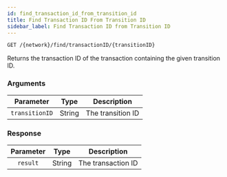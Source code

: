 ```yaml
---
id: find_transaction_id_from_transition_id
title: Find Transaction ID From Transition ID
sidebar_label: Find Transaction ID from Transition ID
---
```


```bash title=ENDPOINT
GET /{network}/find/transactionID/{transitionID}
```

Returns the transaction ID of the transaction containing the given transition ID.

### Arguments

| Parameter |  Type  |    Description    |
|:---------:|:------:|:-----------------:|
| `transitionID`  | String | The transition ID |

### Response

| Parameter |  Type  |    Description     |
|:---------:|:------:|:------------------:|
| `result`  | String | The transaction ID |
